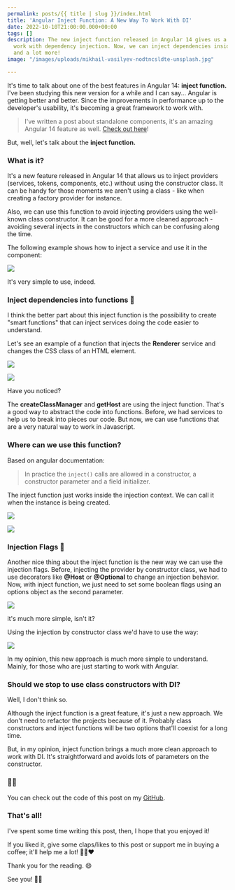 ```yaml
---
permalink: posts/{{ title | slug }}/index.html
title: 'Angular Inject Function: A New Way To Work With DI'
date: 2022-10-10T21:00:00.000+00:00
tags: []
description: The new inject function released in Angular 14 gives us a new way to
  work with dependency injection. Now, we can inject dependencies inside functions
  and a lot more!
image: "/images/uploads/mikhail-vasilyev-nodtncsldte-unsplash.jpg"

---
```

It's time to talk about one of the best features in Angular 14: **inject function.**  I've been studying this new version for a while and I can say... Angular is getting better and better. Since the improvements in performance up to the developer's usability, it's becoming a great framework to work with.

> I've written a post about standalone components, it's an amazing Angular 14 feature as well. [Check out here](https://www.henriquecustodia.dev/posts/angular-standalone-components:-say-goodbye-to-ngmodules/)!

But, well, let's talk about the **inject function.**

### What is it?

It's a new feature released in Angular 14 that allows us to inject providers (services, tokens, components, etc.) without using the constructor class. It can be handy for those moments we aren't using a class - like when creating a factory provider for instance.

Also, we can use this function to avoid injecting providers using the well-known class constructor. It can be good for a more cleaned approach - avoiding several injects in the constructors which can be confusing along the time.

The following example shows how to inject a service and use it in the component:

![](/images/uploads/app-component0-ts.png)

It's very simple to use, indeed.

### Inject dependencies into functions 👻

I think the better part about this inject function is the possibility to create "smart functions" that can inject services doing the code easier to understand.

Let's see an example of a function that injects the **Renderer** service and changes the CSS class of an HTML element.

![](/images/uploads/functions-ts.png)

![](/images/uploads/app-component1-ts.png)

Have you noticed?

The **createClassManager** and **getHost** are using the inject function. That's a good way to abstract the code into functions. Before, we had services to help us to break into pieces our code. But now, we can use functions that are a very natural way to work in Javascript.

### Where can we use this function?

Based on angular documentation:

> In practice the `inject()` calls are allowed in a constructor, a constructor parameter and a field initializer.

The inject function just works inside the injection context. We can call it when the instance is being created.

![](/images/uploads/app-component2-ts.png)

![](/images/uploads/factory-provider-ts-3.png)

### Injection Flags 🚩

Another nice thing about the inject function is the new way we can use the injection flags. Before, injecting the provider by constructor class, we had to use decorators like **@Host** or **@Optional** to change an injection behavior. Now, with inject function, we just need to set some boolean flags using an options object as the second parameter.

![](/images/uploads/inject-function-ts.png)

it's much more simple, isn't it?

Using the injection by constructor class we'd have to use the way:

![](/images/uploads/constructor-ts.png)

In my opinion, this new approach is much more simple to understand. Mainly, for those who are just starting to work with Angular.

### Should we stop to use class constructors with DI?

Well, I don't think so.

Although the inject function is a great feature, it's just a new approach. We don't need to refactor the projects because of it. Probably class constructors and inject functions will be two options that'll coexist for a long time.

But, in my opinion, inject function brings a much more clean approach to work with DI. It's straightforward and avoids lots of parameters on the constructor.

### 👨‍💻

You can check out the code of this post on my [GitHub](https://github.com/henriquecustodia/angular-inject-function-example).

### That's all!

I've spent some time writing this post, then, I hope that you enjoyed it!

If you liked it, give some claps/likes to this post or support me in buying a coffee; it'll help me a lot! 👏🏼❤

Thank you for the reading. 😄

See you! 👋🏼